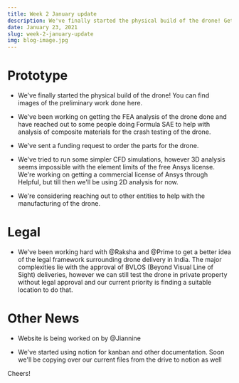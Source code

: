 ```yaml
---
title: Week 2 January update
description: We've finally started the physical build of the drone! Getting a better idea of the legal framework surrounding drone delivery in India.
date: January 23, 2021
slug: week-2-january-update
img: blog-image.jpg
---
```


# Prototype

- We've finally started the physical build of the drone! You can find images of the preliminary work done here.

- We've been working on getting the FEA analysis of the drone done and have reached out to some people doing Formula SAE to help with analysis of composite materials for the crash testing of the drone.

- We've sent a funding request to order the parts for the drone.

- We've tried to run some simpler CFD simulations, however 3D analysis seems impossible with the element limits of the free Ansys license. We're working on getting a commercial license of Ansys through Helpful, but till then we'll be using 2D analysis for now.

- We're considering reaching out to other entities to help with the manufacturing of the drone.

# Legal

- We've been working hard with @Raksha and @Prime to get a better idea of the legal framework surrounding drone delivery in India. The major complexities lie with the approval of BVLOS (Beyond Visual Line of Sight) deliveries, however we can still test the drone in private property without legal approval and our current priority is finding a suitable location to do that.

# Other News

- Website is being worked on by @Jiannine

- We've started using notion for kanban and other documentation. Soon we'll be copying over our current files from the drive to notion as well

Cheers!